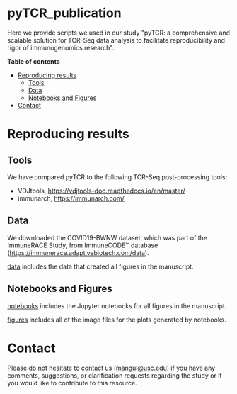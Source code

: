 # pyTCR_publication
Here we provide scripts we used in our study "pyTCR: a comprehensive and scalable solution for TCR-Seq data analysis to facilitate reproducibility and rigor of immunogenomics research".

**Table of contents**

* [Reproducing results](#reproducing-results)
  * [Tools](#tools)
  * [Data](#data)
  * [Notebooks and Figures](#notebooks-and-figures)
* [Contact](#contact)

# Reproducing results

## Tools

We have compared pyTCR to the following TCR-Seq post-processing tools:

* VDJtools, https://vdjtools-doc.readthedocs.io/en/master/
* immunarch, https://immunarch.com/

## Data

We downloaded the COVID19-BWNW dataset, which was part of the ImmuneRACE Study, from ImmuneCODE™ database (https://immunerace.adaptivebiotech.com/data). 

[data](https://github.com/Mangul-Lab-USC/pyTCR_publication/tree/main/data/samples) includes the data that created all figures in the manuscript.

## Notebooks and Figures

[notebooks](https://github.com/Mangul-Lab-USC/pyTCR_publication/tree/main/notebooks) includes the Jupyter notebooks for all figures in the manuscript. 

[figures](https://github.com/Mangul-Lab-USC/pyTCR_publication/tree/main/figures) includes all of the image files for the plots generated by notebooks.

# Contact
Please do not hesitate to contact us (mangul@usc.edu) if you have any comments, suggestions, or clarification requests regarding the study or if you would like to contribute to this resource.